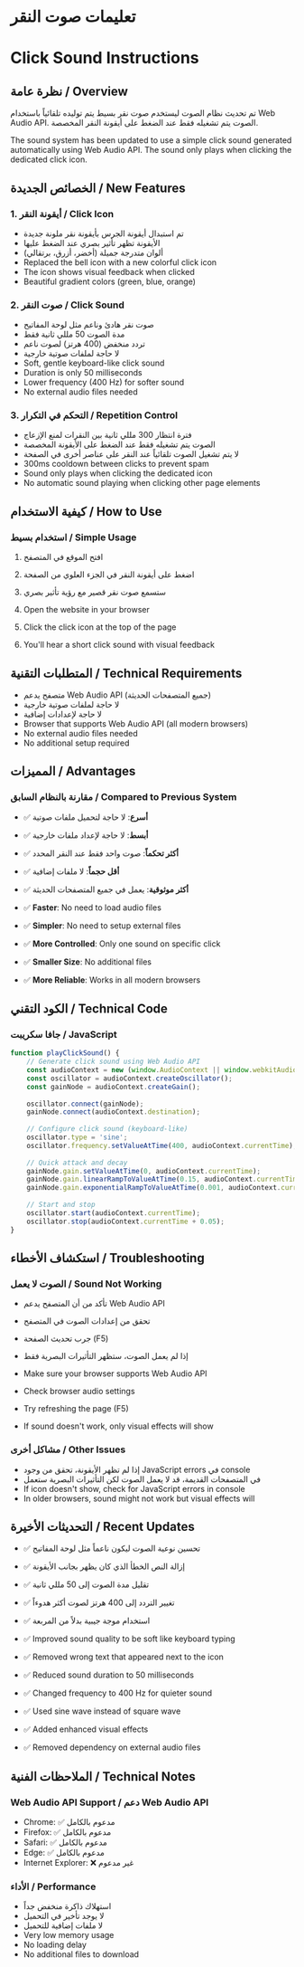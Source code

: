 # تعليمات صوت النقر
# Click Sound Instructions

## نظرة عامة / Overview
تم تحديث نظام الصوت ليستخدم صوت نقر بسيط يتم توليده تلقائياً باستخدام Web Audio API. الصوت يتم تشغيله فقط عند الضغط على أيقونة النقر المخصصة.

The sound system has been updated to use a simple click sound generated automatically using Web Audio API. The sound only plays when clicking the dedicated click icon.

## الخصائص الجديدة / New Features

### 1. أيقونة النقر / Click Icon
- تم استبدال أيقونة الجرس بأيقونة نقر ملونة جديدة
- الأيقونة تظهر تأثير بصري عند الضغط عليها
- ألوان متدرجة جميلة (أخضر، أزرق، برتقالي)
- Replaced the bell icon with a new colorful click icon
- The icon shows visual feedback when clicked
- Beautiful gradient colors (green, blue, orange)

### 2. صوت النقر / Click Sound
- صوت نقر هادئ وناعم مثل لوحة المفاتيح
- مدة الصوت 50 مللي ثانية فقط
- تردد منخفض (400 هرتز) لصوت ناعم
- لا حاجة لملفات صوتية خارجية
- Soft, gentle keyboard-like click sound
- Duration is only 50 milliseconds
- Lower frequency (400 Hz) for softer sound
- No external audio files needed

### 3. التحكم في التكرار / Repetition Control
- فترة انتظار 300 مللي ثانية بين النقرات لمنع الإزعاج
- الصوت يتم تشغيله فقط عند الضغط على الأيقونة المخصصة
- لا يتم تشغيل الصوت تلقائياً عند النقر على عناصر أخرى في الصفحة
- 300ms cooldown between clicks to prevent spam
- Sound only plays when clicking the dedicated icon
- No automatic sound playing when clicking other page elements

## كيفية الاستخدام / How to Use

### استخدام بسيط / Simple Usage
1. افتح الموقع في المتصفح
2. اضغط على أيقونة النقر في الجزء العلوي من الصفحة
3. ستسمع صوت نقر قصير مع رؤية تأثير بصري

1. Open the website in your browser
2. Click the click icon at the top of the page
3. You'll hear a short click sound with visual feedback

## المتطلبات التقنية / Technical Requirements

- متصفح يدعم Web Audio API (جميع المتصفحات الحديثة)
- لا حاجة لملفات صوتية خارجية
- لا حاجة لإعدادات إضافية
- Browser that supports Web Audio API (all modern browsers)
- No external audio files needed
- No additional setup required

## المميزات / Advantages

### مقارنة بالنظام السابق / Compared to Previous System
- ✅ **أسرع**: لا حاجة لتحميل ملفات صوتية
- ✅ **أبسط**: لا حاجة لإعداد ملفات خارجية
- ✅ **أكثر تحكماً**: صوت واحد فقط عند النقر المحدد
- ✅ **أقل حجماً**: لا ملفات إضافية
- ✅ **أكثر موثوقية**: يعمل في جميع المتصفحات الحديثة

- ✅ **Faster**: No need to load audio files
- ✅ **Simpler**: No need to setup external files
- ✅ **More Controlled**: Only one sound on specific click
- ✅ **Smaller Size**: No additional files
- ✅ **More Reliable**: Works in all modern browsers

## الكود التقني / Technical Code

### جافا سكريبت / JavaScript
```javascript
function playClickSound() {
    // Generate click sound using Web Audio API
    const audioContext = new (window.AudioContext || window.webkitAudioContext)();
    const oscillator = audioContext.createOscillator();
    const gainNode = audioContext.createGain();
    
    oscillator.connect(gainNode);
    gainNode.connect(audioContext.destination);
    
    // Configure click sound (keyboard-like)
    oscillator.type = 'sine';
    oscillator.frequency.setValueAtTime(400, audioContext.currentTime);
    
    // Quick attack and decay
    gainNode.gain.setValueAtTime(0, audioContext.currentTime);
    gainNode.gain.linearRampToValueAtTime(0.15, audioContext.currentTime + 0.005);
    gainNode.gain.exponentialRampToValueAtTime(0.001, audioContext.currentTime + 0.05);
    
    // Start and stop
    oscillator.start(audioContext.currentTime);
    oscillator.stop(audioContext.currentTime + 0.05);
}
```

## استكشاف الأخطاء / Troubleshooting

### الصوت لا يعمل / Sound Not Working
- تأكد من أن المتصفح يدعم Web Audio API
- تحقق من إعدادات الصوت في المتصفح
- جرب تحديث الصفحة (F5)
- إذا لم يعمل الصوت، ستظهر التأثيرات البصرية فقط

- Make sure your browser supports Web Audio API
- Check browser audio settings  
- Try refreshing the page (F5)
- If sound doesn't work, only visual effects will show

### مشاكل أخرى / Other Issues
- إذا لم تظهر الأيقونة، تحقق من وجود JavaScript errors في console
- في المتصفحات القديمة، قد لا يعمل الصوت لكن التأثيرات البصرية ستعمل
- If icon doesn't show, check for JavaScript errors in console
- In older browsers, sound might not work but visual effects will

## التحديثات الأخيرة / Recent Updates
- ✅ تحسين نوعية الصوت ليكون ناعماً مثل لوحة المفاتيح
- ✅ إزالة النص الخطأ الذي كان يظهر بجانب الأيقونة
- ✅ تقليل مدة الصوت إلى 50 مللي ثانية
- ✅ تغيير التردد إلى 400 هرتز لصوت أكثر هدوءاً
- ✅ استخدام موجة جيبية بدلاً من المربعة

- ✅ Improved sound quality to be soft like keyboard typing
- ✅ Removed wrong text that appeared next to the icon
- ✅ Reduced sound duration to 50 milliseconds
- ✅ Changed frequency to 400 Hz for quieter sound
- ✅ Used sine wave instead of square wave
- ✅ Added enhanced visual effects
- ✅ Removed dependency on external audio files

## الملاحظات الفنية / Technical Notes

### Web Audio API Support / دعم Web Audio API
- Chrome: ✅ مدعوم بالكامل
- Firefox: ✅ مدعوم بالكامل
- Safari: ✅ مدعوم بالكامل
- Edge: ✅ مدعوم بالكامل
- Internet Explorer: ❌ غير مدعوم

### الأداء / Performance
- استهلاك ذاكرة منخفض جداً
- لا يوجد تأخير في التحميل
- لا ملفات إضافية للتحميل
- Very low memory usage
- No loading delay
- No additional files to download